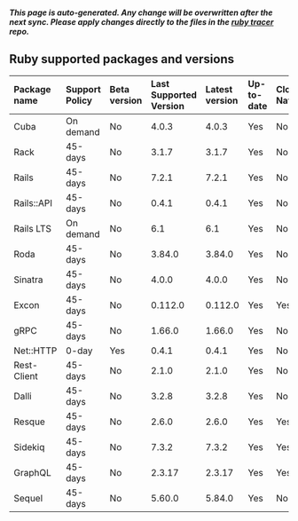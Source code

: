 ##### This page is auto-generated. Any change will be overwritten after the next sync. Please apply changes directly to the files in the [ruby tracer](https://github.com/instana/ruby-sensor) repo.
## Ruby supported packages and versions
| Package name   | Support Policy   | Beta version   | Last Supported Version   | Latest version   | Up-to-date   | Cloud Native   |
|:---------------|:-----------------|:---------------|:-------------------------|:-----------------|:-------------|:---------------|
| Cuba           | On demand        | No             | 4.0.3                    | 4.0.3            | Yes          | No             |
| Rack           | 45-days          | No             | 3.1.7                    | 3.1.7            | Yes          | No             |
| Rails          | 45-days          | No             | 7.2.1                    | 7.2.1            | Yes          | No             |
| Rails::API     | 45-days          | No             | 0.4.1                    | 0.4.1            | Yes          | No             |
| Rails LTS      | On demand        | No             | 6.1                      | 6.1              | Yes          | No             |
| Roda           | 45-days          | No             | 3.84.0                   | 3.84.0           | Yes          | No             |
| Sinatra        | 45-days          | No             | 4.0.0                    | 4.0.0            | Yes          | No             |
| Excon          | 45-days          | No             | 0.112.0                  | 0.112.0          | Yes          | Yes            |
| gRPC           | 45-days          | No             | 1.66.0                   | 1.66.0           | Yes          | No             |
| Net::HTTP      | 0-day            | Yes            | 0.4.1                    | 0.4.1            | Yes          | No             |
| Rest-Client    | 45-days          | No             | 2.1.0                    | 2.1.0            | Yes          | No             |
| Dalli          | 45-days          | No             | 3.2.8                    | 3.2.8            | Yes          | No             |
| Resque         | 45-days          | No             | 2.6.0                    | 2.6.0            | Yes          | Yes            |
| Sidekiq        | 45-days          | No             | 7.3.2                    | 7.3.2            | Yes          | Yes            |
| GraphQL        | 45-days          | No             | 2.3.17                   | 2.3.17           | Yes          | Yes            |
| Sequel         | 45-days          | No             | 5.60.0                   | 5.84.0           | Yes          | No             |